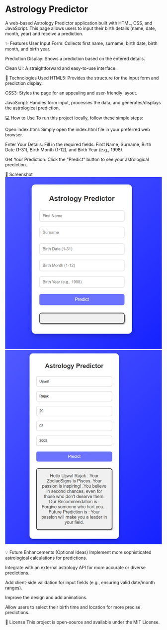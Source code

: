 # Astrology Predictor
A web-based Astrology Predictor application built with HTML, CSS, and JavaScript. This page allows users to input their birth details (name, date, month, year) and receive a prediction.

✨ Features
User Input Form: Collects first name, surname, birth date, birth month, and birth year.

Prediction Display: Shows a prediction based on the entered details.

Clean UI: A straightforward and easy-to-use interface.

🚀 Technologies Used
HTML5: Provides the structure for the input form and prediction display.

CSS3: Styles the page for an appealing and user-friendly layout.

JavaScript: Handles form input, processes the data, and generates/displays the astrological prediction.

💻 How to Use
To run this project locally, follow these simple steps:

Open index.html:
Simply open the index.html file in your preferred web browser.

Enter Your Details:
Fill in the required fields: First Name, Surname, Birth Date (1-31), Birth Month (1-12), and Birth Year (e.g., 1998).

Get Your Prediction:
Click the "Predict" button to see your astrological prediction.

📸 Screenshot
![1.screenshot](./a1.png)
![2.screenshot](./a2.png)

💡 Future Enhancements (Optional Ideas)
Implement more sophisticated astrological calculations for predictions.

Integrate with an external astrology API for more accurate or diverse predictions.

Add client-side validation for input fields (e.g., ensuring valid date/month ranges).

Improve the design and add animations.

Allow users to select their birth time and location for more precise predictions.

📄 License
This project is open-source and available under the MIT License.
